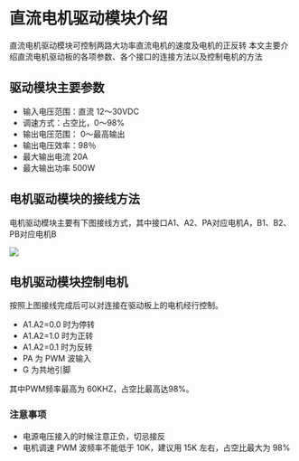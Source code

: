 # 直流电机驱动模块介绍
直流电机驱动模块可控制两路大功率直流电机的速度及电机的正反转
本文主要介绍直流电机驱动板的各项参数、各个接口的连接方法以及控制电机的方法

## 驱动模块主要参数

- 输入电压范围：直流 12～30VDC
- 调速方式：占空比，0～98%
- 输出电压范围： 0～最高输出
- 输出电压效率：98％
- 最大输出电流 20A
- 最大输出功率 500W  

## 电机驱动模块的接线方法
电机驱动模块主要有下图接线方式，其中接口A1、A2、PA对应电机A，B1、B2、PB对应电机B

![](http://images2015.cnblogs.com/blog/1116939/201707/1116939-20170704142422534-816514195.png)

## 电机驱动模块控制电机
按照上图接线完成后可以对连接在驱动板上的电机经行控制。

- A1.A2=0.0 时为停转
- A1.A2=1.0 时为正转
- A1.A2=0.1 时为反转
- PA 为 PWM 波输入
- G 为共地引脚

其中PWM频率最高为 60KHZ，占空比最高达98%。

### 注意事项

- 电源电压接入的时候注意正负，切忌接反
- 电机调速 PWM 波频率不能低于 10K，建议用 15K 左右，占空比最大为 98%
